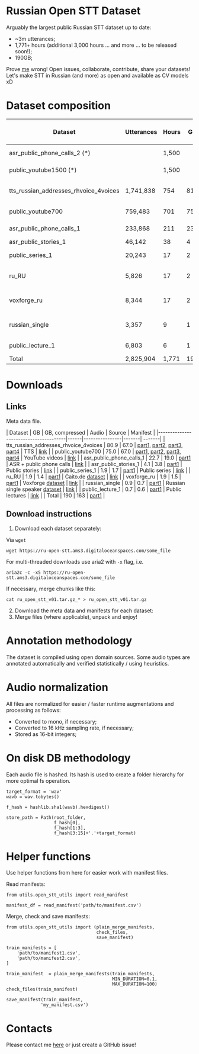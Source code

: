 # **Russian Open STT Dataset**

Arguably the largest public Russian STT dataset up to date:
- ~3m utterances;
- 1,771+ hours (additional 3,000 hours ... and more ... to be released soon!);
- 190GB;

Prove [me](https://t.me/snakers41) wrong!
Open issues, collaborate, contribute, share your datasets!
Let's make STT in Russian (and more) as open and available as CV models xD

# **Dataset composition**

| Dataset                               | Utterances | Hours | GB  | Mean length, seconds | Mean chars | Comment                  | Annotation type  | Quality | Noise        |
|---------------------------------------|------------|-------|-----|----------------------|------------|--------------------------|------------------|---------|--------------|
| asr_public_phone_calls_2 (*)          |            | 1,500 |     |                      |            | * Coming soon            |                  |         |              |
| public_youtube1500 (*)                |            | 1,500 |     |                      |            | * Coming soon            |                  |         |              |
| tts_russian_addresses_rhvoice_4voices | 1,741,838  | 754   | 81  | 1.6                  | 20         | Mostly Russian addresses | TTS, 4 voices    | 100%    | Crisp        |
| public_youtube700                     | 759,483    | 701   | 75  | 3.3                  | 43         | Youtube videos           | Subtitles        | >95%    | Mostly crisp |
| asr_public_phone_calls_1              | 233,868    | 211   | 23  | 3.3                  | 29         | Phone calls              | ASR              | 70%     | Noisy        |
| asr_public_stories_1                  | 46,142     | 38    | 4   | 3.0                  | 30         | Books                    | ASR              | 70%     | Crisp        |
| public_series_1                       | 20,243     | 17    | 2   | 3.1                  | 38         | Youtube videos           | Subtitles        | 95%     | Mostly crisp |
| ru_RU                                 | 5,826      | 17    | 2   | 10.8                 | 125        | Public STT dataset       | Alignment        | 99%     | Crisp        |
| voxforge_ru                           | 8,344      | 17    | 2   | 7.5                  | 77         | Public STT dataset       | Reading          | 100%    | Crisp        |
| russian_single                        | 3,357      | 9     | 1   | 9.3                  | 102        | Public STT dataset       | Alignment        | 99%     | Crisp        |
| public_lecture_1                      | 6,803      | 6     | 1   | 3.4                  | 47         | Lectures                 | Manual subtitles | >95%    | Crisp        |
| Total                                 | 2,825,904  | 1,771 | 190 |                      |            |                          |                  |         |              |
# **Downloads**

## **Links**

Meta data file.

| Dataset                               | GB   | GB, compressed | Audio |  Source | Manifest  |
|---------------------------------------|------|----------------|-------|  -------|
| tts_russian_addresses_rhvoice_4voices | 80.9 | 67.0           |   [part1](), [part2](), [part3](), [part4]()     | TTS | [link]() |
| public_youtube700                     | 75.0 | 67.0           |   [part1](), [part2](), [part3](), [part4]()    | YouTube videos | [link]() |
| asr_public_phone_calls_1              | 22.7 | 19.0           |   [part1]()    | ASR + public phone calls | [link]() |
| asr_public_stories_1                  | 4.1  | 3.8            |   [part1]()    | Public stories | [link]() |
| public_series_1                       | 1.9  | 1.7            |   [part1]()    | Public series | [link]() |
| ru_RU                                 | 1.9  | 1.4            |   [part1]()    | Caito.de [dataset](https://www.caito.de/data/Training/stt_tts/) | [link]() |
| voxforge_ru                           | 1.9  | 1.5            |   [part1]()    | Voxforge  [dataset](www.repository.voxforge1.org/downloads/) | [link]() |
| russian_single                        | 0.9  | 0.7            |   [part1]()    | Russian single speaker [dataset](https://www.kaggle.com/bryanpark/russian-single-speaker-speech-dataset) | [link]() |
| public_lecture_1                      | 0.7  | 0.6            |   [part1]()    | Public lectures | [link]() |
| Total                                 | 190  | 163            |   [part1]()    |


## **Download instructions**

1. Download each dataset separately:

  Via `wget`
  ```
  wget https://ru-open-stt.ams3.digitaloceanspaces.com/some_file
  ```

  For multi-threaded downloads use aria2 with `-x` flag, i.e.
  ```
  aria2c -c -x5 https://ru-open-stt.ams3.digitaloceanspaces.com/some_file
  ```

  If necessary, merge chunks like this:
  ```
  cat ru_open_stt_v01.tar.gz_* > ru_open_stt_v01.tar.gz
  ```

2. Download the meta data and manifests for each dataset:
3. Merge files (where applicable), unpack and enjoy!

# **Annotation methodology**

The dataset is compiled using open domain sources.
Some audio types are annotated automatically and verified statistically / using heuristics.


# **Audio normalization**

All files are normalized for easier / faster runtime augmentations and processing as follows:
- Converted to mono, if necessary;
- Converted to 16 kHz sampling rate, if necessary;
- Stored as 16-bit integers;

# **On disk DB methodology**

Each audio file is hashed.
Its hash is used to create a folder hierarchy for more optimal fs operation.

```
target_format = 'wav'
wavb = wav.tobytes()

f_hash = hashlib.sha1(wavb).hexdigest()

store_path = Path(root_folder,
                  f_hash[0],
                  f_hash[1:3],
                  f_hash[3:15]+'.'+target_format)
```

# **Helper functions**

Use helper functions from here for easier work with manifest files.

Read manifests:
```
from utils.open_stt_utils import read_manifest

manifest_df = read_manifest('path/to/manifest.csv')
```

Merge, check and save manifests:
```
from utils.open_stt_utils import (plain_merge_manifests,
                                  check_files,
                                  save_manifest)

train_manifests = [
    'path/to/manifest1.csv',
    'path/to/manifest2.csv',
]

train_manifest  = plain_merge_manifests(train_manifests,
                                        MIN_DURATION=0.1,
                                        MAX_DURATION=100)
check_files(train_manifest)

save_manifest(train_manifest,
             'my_manifest.csv')
```

# **Contacts**

Please contact me [here](https://t.me/snakers41) or just create a GitHub issue!
